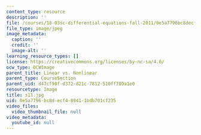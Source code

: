 ```yaml
---
content_type: resource
description: ''
file: /courses/18-03sc-differential-equations-fall-2011/0e5a7796bc8decf489411bdb701cf235_s11.jpg
file_type: image/jpeg
image_metadata:
  caption: ''
  credit: ''
  image-alt: ''
learning_resource_types: []
license: https://creativecommons.org/licenses/by-nc-sa/4.0/
ocw_type: OCWImage
parent_title: Linear vs. Nonlinear
parent_type: CourseSection
parent_uid: d47cf90f-d372-d21c-7812-510ff789a1e0
resourcetype: Image
title: s11.jpg
uid: 0e5a7796-bc8d-ecf4-8941-1bdb701cf235
video_files:
  video_thumbnail_file: null
video_metadata:
  youtube_id: null
---
```

